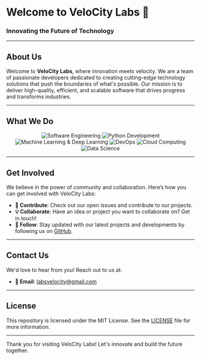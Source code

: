 # Welcome to VeloCity Labs 🚀

### Innovating the Future of Technology

---

## About Us

Welcome to **VeloCity Labs**, where innovation meets velocity. We are a team of passionate developers dedicated to creating cutting-edge technology solutions that push the boundaries of what's possible. Our mission is to deliver high-quality, efficient, and scalable software that drives progress and transforms industries.

---

## What We Do

<div align="center">
  <img src="https://img.shields.io/badge/-Software%20Engineering-333?style=for-the-badge&logo=appveyor&logoColor=white" alt="Software Engineering"/>
  <img src="https://img.shields.io/badge/-Python-306998?style=for-the-badge&logo=python&logoColor=white" alt="Python Development"/>
  <img src="https://img.shields.io/badge/-Machine%20Learning-FF6F00?style=for-the-badge&logo=google&logoColor=white" alt="Machine Learning & Deep Learning"/>
  <img src="https://img.shields.io/badge/-DevOps-0C4DA2?style=for-the-badge&logo=amazonaws&logoColor=white" alt="DevOps"/>
  <img src="https://img.shields.io/badge/-Cloud%20Computing-5D5DFF?style=for-the-badge&logo=microsoftazure&logoColor=white" alt="Cloud Computing"/>
  <img src="https://img.shields.io/badge/-Data%20Science-F9A826?style=for-the-badge&logo=data:image/svg+xml;base64,PHN2ZyB3aWR0aD0iNjQiIGhlaWdodD0iNjQiIHZpZXdCb3g9IjAgMCA2NCA2NCIgZmlsbD0ibm9uZSIgeG1sbnM9Imh0dHA6Ly93d3cudzMub3JnLzIwMDAvc3ZnIj48Y2lyY2xlIGN4PSIzMCIgY3k9IjM0IiByPSI0MCIgc3Ryb2tlPSIjRkZGIiBzdHJva2Utd2lkdGg9IjgiLz48L3N2Zz4=&logoColor=white" alt="Data Science"/>
</div>

---

## Get Involved

We believe in the power of community and collaboration. Here’s how you can get involved with VeloCity Labs:

- **🤝 Contribute**: Check out our open issues and contribute to our projects.
- **💡 Collaborate**: Have an idea or project you want to collaborate on? Get in touch!
- **👀 Follow**: Stay updated with our latest projects and developments by following us on [GitHub](https://github.com/labsvelocity).

---

## Contact Us

We'd love to hear from you! Reach out to us at:

- **📧 Email**: [labsvelocity@gmail.com](mailto:labsvelocity@gmail.com)


---

## License

This repository is licensed under the MIT License. See the [LICENSE](LICENSE) file for more information.

---

Thank you for visiting VeloCity Labs! Let's innovate and build the future together.
